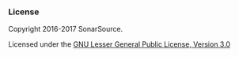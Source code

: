 ### License

Copyright 2016-2017 SonarSource.

Licensed under the [GNU Lesser General Public License, Version 3.0](http://www.gnu.org/licenses/lgpl.txt)